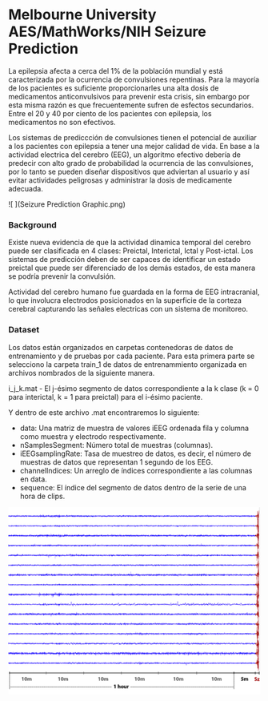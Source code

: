 # Melbourne University AES/MathWorks/NIH Seizure Prediction

La epilepsia afecta a cerca del 1% de la población mundial y está caracterizada por la ocurrencia de convulsiones repentinas. Para la mayoría de los pacientes es suficiente proporcionarles una alta dosis de medicamentos anticonvulsivos para prevenir esta crisis, sin embargo por esta misma razón es que frecuentemente sufren de esfectos secundarios. Entre el 20 y 40 por ciento de los pacientes con epilepsia, los medicamentos no son efectivos.

Los sistemas de prediccción de convulsiones tienen el potencial de auxiliar a los pacientes con epilepsia a tener una mejor calidad de vida. En base a la actividad electrica del cerebro (EEG), un algoritmo efectivo debería de predecir con alto grado de probabilidad la ocurrencia de las convulsiones, por lo tanto se pueden diseñar dispositivos que adviertan al usuario y así evitar actividades peligrosas y administrar la dosis de medicamente adecuada.

![ ](Seizure Prediction Graphic.png)

### Background

Existe nueva evidencia de que la actividad dinamica temporal del cerebro puede ser clasificada en 4 clases: Preictal, Interictal, Ictal y Post-ictal. Los sistemas de predicción deben de ser capaces de identificar un estado preictal que puede ser diferenciado de los demás estados, de esta manera se podría prevenir la convulsión. 

Actividad del cerebro humano fue guardada en la forma de EEG intracranial, lo que involucra electrodos posicionados en la superficie de la corteza cerebral capturando las señales electricas con un sistema de monitoreo.

### Dataset

Los datos están organizados en carpetas contenedoras de datos de entrenamiento y de pruebas por cada paciente. Para esta primera parte se selecciono la carpeta train_1 de datos de entrenammiento organizada en archivos nombrados de la siguiente manera.

i_j_k.mat - El j-ésimo segmento de datos correspondiente a la k clase (k = 0 para interictal, k = 1 para preictal) para el i-ésimo paciente.

Y dentro de este archivo .mat encontraremos lo siguiente:   

- data: Una matriz de muestra de valores iEEG ordenada fila y columna como muestra y electrodo respectivamente.
- nSamplesSegment: Número total de muestras (columnas).
- iEEGsamplingRate: Tasa de muestreo de datos, es decir, el número de muestras de datos que representan 1 segundo de los EEG.
- channelIndices: Un arreglo de índices correspondiente a las columnas en data.
- sequence: El índice del segmento de datos dentro de la serie de una hora de clips.

![ ](EEG.png)

